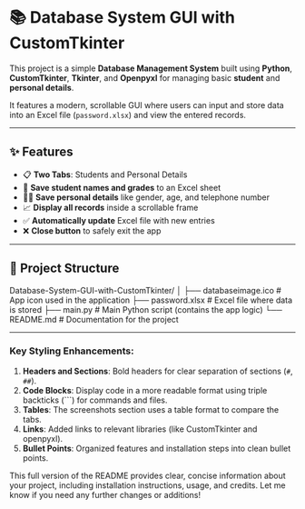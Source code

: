 # 📚 **Database System GUI with CustomTkinter**

This project is a simple **Database Management System** built using **Python**, **CustomTkinter**, **Tkinter**, and **Openpyxl** for managing basic **student** and **personal details**.

It features a modern, scrollable GUI where users can input and store data into an Excel file (`password.xlsx`) and view the entered records.

---

## ✨ **Features**

- 📋 **Two Tabs**: Students and Personal Details
- 🧾 **Save student names and grades** to an Excel sheet
- 🧑‍💼 **Save personal details** like gender, age, and telephone number
- 📈 **Display all records** inside a scrollable frame
- ✅ **Automatically update** Excel file with new entries
- ❌ **Close button** to safely exit the app

---

## 📂 **Project Structure**
Database-System-GUI-with-CustomTkinter/
│
├── databaseimage.ico        # App icon used in the application
├── password.xlsx            # Excel file where data is stored
├── main.py                  # Main Python script (contains the app logic)
└── README.md                # Documentation for the project


---

### **Key Styling Enhancements:**

1. **Headers and Sections**: Bold headers for clear separation of sections (`#`, `##`).
2. **Code Blocks**: Display code in a more readable format using triple backticks (```) for commands and files.
3. **Tables**: The screenshots section uses a table format to compare the tabs.
4. **Links**: Added links to relevant libraries (like CustomTkinter and openpyxl).
5. **Bullet Points**: Organized features and installation steps into clean bullet points.

This full version of the README provides clear, concise information about your project, including installation instructions, usage, and credits. Let me know if you need any further changes or additions!
